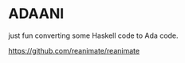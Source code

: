 # ADAANI

just fun converting some Haskell code to Ada code.

https://github.com/reanimate/reanimate

